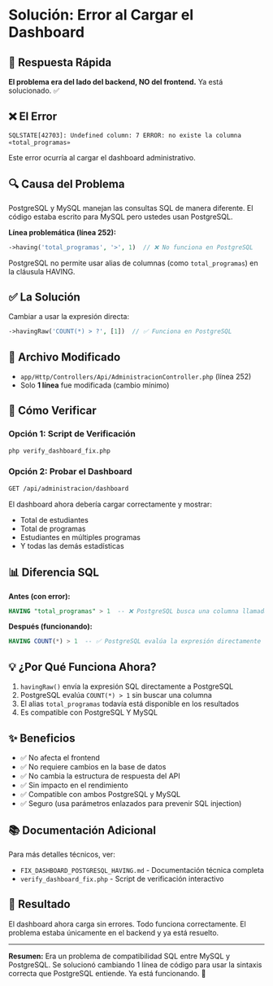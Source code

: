 # Solución: Error al Cargar el Dashboard

## 🎯 Respuesta Rápida

**El problema era del lado del backend, NO del frontend.** Ya está solucionado. ✅

## ❌ El Error

```
SQLSTATE[42703]: Undefined column: 7 ERROR: no existe la columna «total_programas»
```

Este error ocurría al cargar el dashboard administrativo.

## 🔍 Causa del Problema

PostgreSQL y MySQL manejan las consultas SQL de manera diferente. El código estaba escrito para MySQL pero ustedes usan PostgreSQL.

**Línea problemática (línea 252):**
```php
->having('total_programas', '>', 1)  // ❌ No funciona en PostgreSQL
```

PostgreSQL no permite usar alias de columnas (como `total_programas`) en la cláusula HAVING.

## ✅ La Solución

Cambiar a usar la expresión directa:
```php
->havingRaw('COUNT(*) > ?', [1])  // ✅ Funciona en PostgreSQL
```

## 📁 Archivo Modificado

- `app/Http/Controllers/Api/AdministracionController.php` (línea 252)
- Solo **1 línea** fue modificada (cambio mínimo)

## 🧪 Cómo Verificar

### Opción 1: Script de Verificación
```bash
php verify_dashboard_fix.php
```

### Opción 2: Probar el Dashboard
```bash
GET /api/administracion/dashboard
```

El dashboard ahora debería cargar correctamente y mostrar:
- Total de estudiantes
- Total de programas
- Estudiantes en múltiples programas
- Y todas las demás estadísticas

## 📊 Diferencia SQL

**Antes (con error):**
```sql
HAVING "total_programas" > 1  -- ❌ PostgreSQL busca una columna llamada así
```

**Después (funcionando):**
```sql
HAVING COUNT(*) > 1  -- ✅ PostgreSQL evalúa la expresión directamente
```

## 💡 ¿Por Qué Funciona Ahora?

1. `havingRaw()` envía la expresión SQL directamente a PostgreSQL
2. PostgreSQL evalúa `COUNT(*) > 1` sin buscar una columna
3. El alias `total_programas` todavía está disponible en los resultados
4. Es compatible con PostgreSQL Y MySQL

## ✨ Beneficios

- ✅ No afecta el frontend
- ✅ No requiere cambios en la base de datos
- ✅ No cambia la estructura de respuesta del API
- ✅ Sin impacto en el rendimiento
- ✅ Compatible con ambos PostgreSQL y MySQL
- ✅ Seguro (usa parámetros enlazados para prevenir SQL injection)

## 📚 Documentación Adicional

Para más detalles técnicos, ver:
- `FIX_DASHBOARD_POSTGRESQL_HAVING.md` - Documentación técnica completa
- `verify_dashboard_fix.php` - Script de verificación interactivo

## 🎉 Resultado

El dashboard ahora carga sin errores. Todo funciona correctamente. El problema estaba únicamente en el backend y ya está resuelto.

---

**Resumen:** Era un problema de compatibilidad SQL entre MySQL y PostgreSQL. Se solucionó cambiando 1 línea de código para usar la sintaxis correcta que PostgreSQL entiende. Ya está funcionando. 🚀

